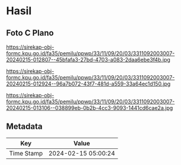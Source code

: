 # Hasil

## Foto C Plano

https://sirekap-obj-formc.kpu.go.id/fa35/pemilu/ppwp/33/11/09/20/03/3311092003007-20240215-012807--45bfafa3-27bd-4703-a083-2daa6ebe3f4b.jpg

https://sirekap-obj-formc.kpu.go.id/fa35/pemilu/ppwp/33/11/09/20/03/3311092003007-20240215-012924--96a7b072-43f7-481d-a559-33a64ec1d150.jpg

https://sirekap-obj-formc.kpu.go.id/fa35/pemilu/ppwp/33/11/09/20/03/3311092003007-20240215-013106--038899eb-0b2b-4cc3-9093-1441cd6cae2a.jpg


## Metadata

| Key        | Value               |
| ---------- | ------------------- |
| Time Stamp | 2024-02-15 05:00:24 |



